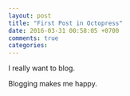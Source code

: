 ```yaml
---
layout: post
title: "First Post in Octopress"
date: 2016-03-31 00:58:05 +0700
comments: true
categories:
---
```


I really want to blog.

<!-- more -->

Blogging makes me happy.
